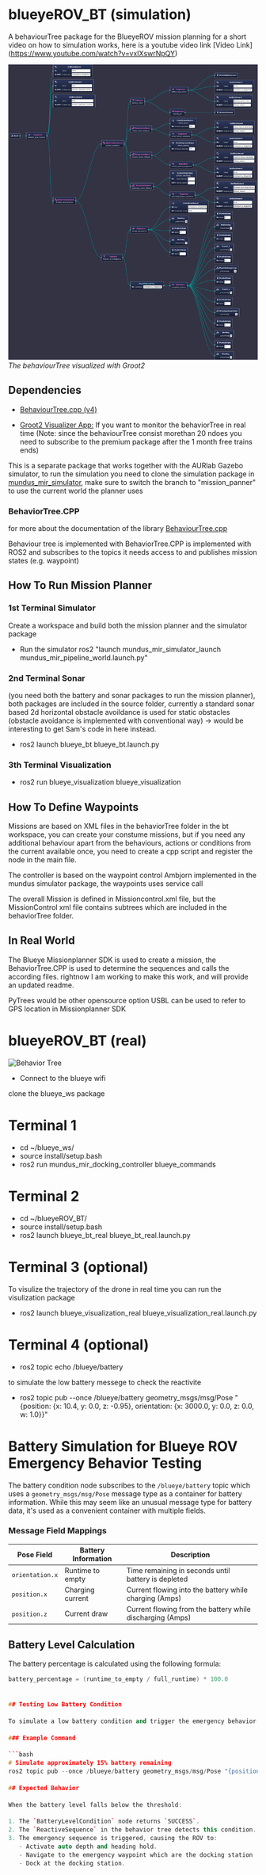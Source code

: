 # blueyeROV_BT (simulation)
A behaviourTree package for the BlueyeROV mission planning for a short video on how to simulation works, here is a youtube video link [Video Link] (https://www.youtube.com/watch?v=vxIXswrNpQY)

![Behavior Tree](./images/bt.png)
*The behaviourTree visualized with Groot2*

## Dependencies

- [BehaviourTree.cpp (v4)](https://github.com/BehaviorTree/BehaviorTree.CPP)

- [Groot2 Visualizer App:](https://www.behaviortree.dev/groot/) If you want to monitor the behaviorTree in real time (Note: since the behaviourTree consist morethan 20 ndoes you need to subscribe to the premium package after the 1 month free trains ends)

This is a separate package that works together with the AURlab Gazebo simulator, to run the simulation you need to clone the simulation package in [mundus_mir_simulator](https://gitlab.com/aurlab/mundus-mir-project/mundus_mir_simulator.git), make sure to switch the branch to "mission_panner" to use the current world the planner uses 

### BehaviorTree.CPP
for more about the documentation of the library 
[BehaviourTree.cpp](https://www.behaviortree.dev/) 

Behaviour tree is implemented with BehaviorTree.CPP is implemented with ROS2 and subscribes to the topics it needs access to and publishes mission states (e.g. waypoint)

## How To Run Mission Planner

### 1st Terminal Simulator

Create a workspace and build both the mission planner and the simulator package

- Run the simulator ros2 "launch mundus_mir_simulator_launch mundus_mir_pipeline_world.launch.py"

### 2nd Terminal Sonar
(you need both the battery and sonar packages to run the mission planner), both packages are included in the source folder, currently a standard sonar based 2d horizontal obstacle avoildance is used for static obstacles (obstacle avoidance is implemented with conventional way) -> would be interesting to get Sam's code in here instead. 

- ros2 launch blueye_bt blueye_bt.launch.py

### 3th Terminal Visualization

- ros2 run blueye_visualization blueye_visualization 

## How To Define Waypoints
Missions are based on XML files in the behaviorTree folder in the bt workspace, you can create your constume missions, but if you need any additional behaviour apart from the behaviours, actions or conditions from the current available once, you need to create a cpp script and register the node in the main file.

The controller is based on the waypoint control Ambjorn implemented in the mundus simulator package, the waypoints uses service call

The overall Mission is defined in Missioncontrol.xml file, but the MissionControl xml file contains subtrees which are included in the behaviorTree folder.

## In Real World
The Blueye Missionplanner SDK is used to create a mission, the BehaviorTree.CPP is used to determine the sequences and calls the according files. rightnow I am working to make this work, and will provide an updated readme.

PyTrees would be other opensource option 
USBL can be used to refer to GPS location in Missionplanner SDK

# blueyeROV_BT (real)
![Behavior Tree](./images/bt_real.png)

- Connect to the blueye wifi

clone the blueye_ws package

# Terminal 1
- cd ~/blueye_ws/
- source install/setup.bash
- ros2 run mundus_mir_docking_controller blueye_commands

# Terminal 2
- cd ~/blueyeROV_BT/
- source install/setup.bash
- ros2 launch blueye_bt_real blueye_bt_real.launch.py

# Terminal 3 (optional)
 To visulize the trajectory of the drone in real time you can run the visulization package

- ros2 launch blueye_visualization_real blueye_visualization_real.launch.py


# Terminal 4 (optional)
- ros2 topic echo /blueye/battery

to simulate the low battery messege to check the reactivite

- ros2 topic pub --once /blueye/battery geometry_msgs/msg/Pose "{position: {x: 10.4, y: 0.0, z: -0.95}, orientation: {x: 3000.0, y: 0.0, z: 0.0, w: 1.0}}"

# Battery Simulation for Blueye ROV Emergency Behavior Testing

The battery condition node subscribes to the `/blueye/battery` topic which uses a `geometry_msgs/msg/Pose` message type as a container for battery information. While this may seem like an unusual message type for battery data, it's used as a convenient container with multiple fields.

### Message Field Mappings

| Pose Field | Battery Information | Description |
|------------|---------------------|-------------|
| `orientation.x` | Runtime to empty | Time remaining in seconds until battery is depleted |
| `position.x` | Charging current | Current flowing into the battery while charging (Amps) |
| `position.z` | Current draw | Current flowing from the battery while discharging (Amps) |

## Battery Level Calculation

The battery percentage is calculated using the following formula:

```cpp
battery_percentage = (runtime_to_empty / full_runtime) * 100.0


## Testing Low Battery Condition

To simulate a low battery condition and trigger the emergency behavior in the behavior tree, you can publish a message with a runtime value that results in a battery percentage below the threshold (default 20%).

### Example Command

```bash
# Simulate approximately 15% battery remaining
ros2 topic pub --once /blueye/battery geometry_msgs/msg/Pose "{position: {x: 10.4, y: 0.0, z: -0.95}, orientation: {x: 3000.0, y: 0.0, z: 0.0, w: 1.0}}"

## Expected Behavior

When the battery level falls below the threshold:

1. The `BatteryLevelCondition` node returns `SUCCESS`.
2. The `ReactiveSequence` in the behavior tree detects this condition.
3. The emergency sequence is triggered, causing the ROV to:
   - Activate auto depth and heading hold.
   - Navigate to the emergency waypoint which are the docking station
   - Dock at the docking station.
